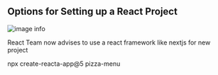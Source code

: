 ## Options for Setting up a React Project
![image info](../images/01_react_setup.png)

React Team now advises to use a react framework like nextjs for new project

npx create-reacta-app@5 pizza-menu
